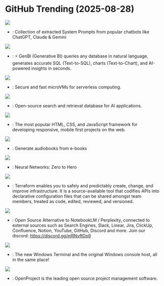 # GitHub Trending (2025-08-28)

![](https://img.shields.io/badge/JavaScript-New%202-green?style=flat-square&logo=appveyor)
- [](https://github.comundefined): Collection of extracted System Prompts from popular chatbots like ChatGPT, Claude & Gemini

![](https://img.shields.io/badge/TypeScript-New%2084-green?style=flat-square&logo=appveyor)
- [](https://github.comundefined): ⚡️ GenBI (Generative BI) queries any database in natural language, generates accurate SQL (Text-to-SQL), charts (Text-to-Chart), and AI-powered insights in seconds.

![](https://img.shields.io/badge/Rust-New%20263-green?style=flat-square&logo=appveyor)
- [](https://github.comundefined): Secure and fast microVMs for serverless computing.

![](https://img.shields.io/badge/Rust-New%20138-green?style=flat-square&logo=appveyor)
- [](https://github.comundefined): Open-source search and retrieval database for AI applications.

![](https://img.shields.io/badge/MDX-New%20158-green?style=flat-square&logo=appveyor)
- [](https://github.comundefined): The most popular HTML, CSS, and JavaScript framework for developing responsive, mobile first projects on the web.

![](https://img.shields.io/badge/Python-New%20464-green?style=flat-square&logo=appveyor)
- [](https://github.comundefined): Generate audiobooks from e-books

![](https://img.shields.io/badge/Jupyter%20Notebook-New%20416-green?style=flat-square&logo=appveyor)
- [](https://github.comundefined): Neural Networks: Zero to Hero

![](https://img.shields.io/badge/Go-New%207-green?style=flat-square&logo=appveyor)
- [](https://github.comundefined): Terraform enables you to safely and predictably create, change, and improve infrastructure. It is a source-available tool that codifies APIs into declarative configuration files that can be shared amongst team members, treated as code, edited, reviewed, and versioned.

![](https://img.shields.io/badge/Python-New%20110-green?style=flat-square&logo=appveyor)
- [](https://github.comundefined): Open Source Alternative to NotebookLM / Perplexity, connected to external sources such as Search Engines, Slack, Linear, Jira, ClickUp, Confluence, Notion, YouTube, GitHub, Discord and more. Join our discord: https://discord.gg/ejRNvftDp9

![](https://img.shields.io/badge/C%2B%2B-New%20161-green?style=flat-square&logo=appveyor)
- [](https://github.comundefined): The new Windows Terminal and the original Windows console host, all in the same place!

![](https://img.shields.io/badge/Ruby-New%2087-green?style=flat-square&logo=appveyor)
- [](https://github.comundefined): OpenProject is the leading open source project management software.

